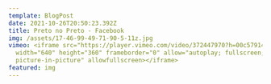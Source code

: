 ```yaml
---
template: BlogPost
date: 2021-10-26T20:50:23.392Z
title: Preto no Preto - Facebook
img: /assets/17-46-99-49-71-90-5-11z.jpg
vimeo: <iframe src="https://player.vimeo.com/video/372447970?h=00c5791442"
  width="640" height="360" frameborder="0" allow="autoplay; fullscreen;
  picture-in-picture" allowfullscreen></iframe>
featured: img
---
```

